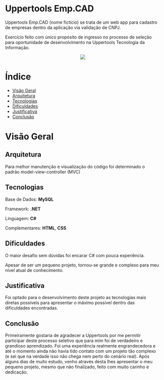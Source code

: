# Uppertools Emp.CAD

Uppertools Emp.CAD (nome fictício) se trata de um web app para cadastro de empresas dentro da aplicação via validação de CNPJ.

Exercício feito com único propósito de ingresso no processo de seleção para oportunidade de desenvolvimento na Uppertools Tecnologia da Informação.

<p align="center">
<img src="http://img.shields.io/static/v1?label=STATUS&message=EM%20DESENVOLVIMENTO&color=GREEN&style=for-the-badge"/>
</p>

# Índice 

* [Visão Geral](#visão-geral)
* [Arquitetura](#arquitetura)
* [Tecnologias](#tecnologias)
* [Dificuldades](#dificuldades)
* [Justificativa](#justificativa)
* [Conclusão](#conclusão)

# Visão Geral



## Arquitetura

Para melhor manutenção e visualização do código foi determinado o padrão model-view-controller (MVC)

## Tecnologias

<p>Base de Dados: <b>MySQL</b></p>
<p>Framework: <b>.NET</b></p>
<p>Linguagem: <b>C#</b></p>
<p>Complementares: <b>HTML</b>, <b>CSS</b></p>

## Dificuldades

<p>O maior desafio sem dúvidas foi encarar C# com pouca experiência.</p>
<p>Apesar de ser um pequeno projeto, tornou-se grande e complexo para meu nível atual de conhecimento.</p>

## Justificativa

Foi optado para o desenvolvimento deste projeto as tecnologias mais diretas possíveis para apresentar o máximo possível dentro das dificuldades encontradas.

## Conclusão

Primeiramente gostaria de agradecer a Uppertools por me permitir participar deste processo seletivo que para mim foi de verdadeiro e grandioso aprendizado.
Foi uma experiência realmente engrandecedora e até o momento ainda não havia tido contato com um projeto tão complexo (e sei que na verdade isso não chega nem perto do cenário real).
Após alguns dias de muito estudo, venho através desta lhes apresentar o meu pequeno projeto, mesmo que não finalizado, feito com muito carinho e dedicação.
